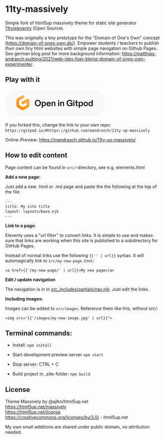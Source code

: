 # 11ty-massively
Simple fork of html5up massively theme for static site generator [11ty/eleventy](https://www.google.com/search?q=eleventy+dev&oq=eleventy+dev&aqs=chrome..69i57j69i65j69i60l3.2229j0j1&sourceid=chrome&ie=UTF-8) (Open Source).

This was originally a tiny prototype for the "Domain of One's Own" concept (https://domain-of-ones-own.de/). Empower students / teachers to publish their own tiny html websites with simple page navigation on Github Pages. See german blog post for more background information: https://matthias-andrasch.eu/blog/2021/web-ides-fuer-kleine-domain-of-ones-own-experimente/.

## Play with it

[![Open in Gitpod](open-in-gitpod.svg)](https://gitpod.io/#https://github.com/mandrasch/11ty-up-massively)

If you forked this, change the link to your own repo:
`https://gitpod.io/#https://github.com/mandrasch/11ty-up-massively`

Online-Preview: https://mandrasch.github.io/11ty-up-massively/

## How to edit content

Page content can be found in `src/`-directory, see e.g. elements.html

**Add a new page:**

Just add a new .html or .md page and paste the the following at the top of the file:

```
---
title: My site title
layout: layouts/base.njk
---
```

**Link to a page:**

Eleventy uses a "url filter" to convert links. It is simple to use and makes sure that links are working when this site is published to a subdirectory for GitHub Pages. 

Instead of normal links use the following `{{'' | url}}` syntax. It will automagically link to `src/my-new-page.html`:

```
<a href={{'/my-new-page/' | url}}>My new page</a>
```

**Edit / update navigation**

The navigation is in in [src_includes/partials/nav.njk](https://github.com/mandrasch/11ty-up-massively/blob/main/src/_includes/partials/nav.njk). Just edit the links.


**Including images:**

Images can be added to `src/images`. Reference them like this, without src/:

```
<img src="{{'/images/my-new-image.jpg' | url}}">
```

## Terminal commands:

- Install: `npm install`
- Start development preview server `npm start`
- Stop server: CTRL + C

- Build project in _site-folder: `npm build`

## License

Theme Massively by @ajlkn/html5up.net<br>
https://html5up.net/massively <br>
https://html5up.net/license <br>
https://creativecommons.org/licenses/by/3.0/ - html5up.net <br>

My own small additions are shared under public domain, no attribution needed.